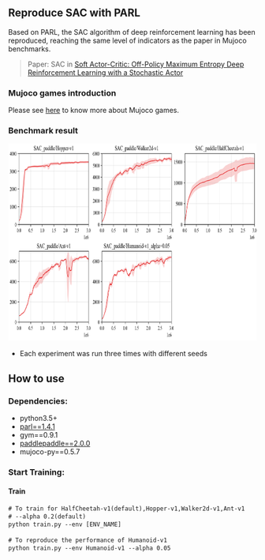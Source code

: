 ## Reproduce SAC with PARL
Based on PARL, the SAC algorithm of deep reinforcement learning has been reproduced, reaching the same level of indicators as the paper in Mujoco benchmarks.

> Paper: SAC in [Soft Actor-Critic: Off-Policy Maximum Entropy Deep Reinforcement Learning with a Stochastic Actor](https://arxiv.org/abs/1801.01290)

### Mujoco games introduction
Please see [here](https://github.com/openai/mujoco-py) to know more about Mujoco games.

### Benchmark result

<img src=".benchmark/SAC_results.png" width = "800" height ="400" alt="SAC_results"/>

+ Each experiment was run three times with different seeds

## How to use
### Dependencies:
+ python3.5+
+ [parl==1.4.1](https://github.com/PaddlePaddle/PARL)
+ gym==0.9.1
+ [paddlepaddle==2.0.0](https://github.com/PaddlePaddle/Paddle)
+ mujoco-py==0.5.7

### Start Training:
#### Train
```
# To train for HalfCheetah-v1(default),Hopper-v1,Walker2d-v1,Ant-v1
# --alpha 0.2(default)
python train.py --env [ENV_NAME]

# To reproduce the performance of Humanoid-v1
python train.py --env Humanoid-v1 --alpha 0.05
